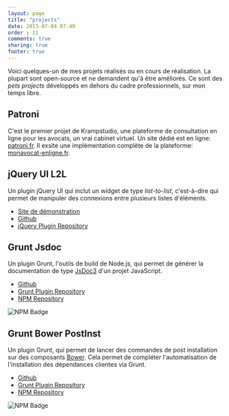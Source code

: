 ```yaml
---
layout: page
title: "projects"
date: 2013-07-04 07:49
order : 11
comments: true
sharing: true
footer: true
---
```


Voici quelques-un de mes projets réalisés ou en cours de réalisation. La plupart sont open-source et ne demandent qu'à être améliorés. Ce sont des _pets projects_ développés en dehors du cadre professionnels, sur mon temps libre.

## Patroni

C'est le premier projet de Krampstudio, une plateforme de consultation en ligne pour les avocats, un vrai cabinet virtuel. Un site dédié est en ligne: [patroni.fr](http://patroni.fr).
Il exsite une implémentation complète de la plateforme: [monavocat-enligne.fr](http://monavocat-enligne.fr).

## jQuery UI L2L

Un plugin jQuery UI qui inclut un widget de type _list-to-list_, c'est-à-dire qui permet de manipuler des connexions entre plusieurs listes d'éléments.

 - [Site de démonstration](http://krampstudio.com/jquerui-l2l/)
 - [Github](https://github.com/krampstudio/jquerui-l2l/)
 - [jQuery Plugin Repository](http://plugins.jquery.com/jqueryui-l2l/)

## Grunt Jsdoc

Un plugin Grunt, l'outils de build de Node.js, qui permet de générer la documentation de type [JsDoc3](http://usejsdoc.org) d'un projet JavaScript.

 - [Github](https://github.com/krampstudio/grunt-jsdoc-plugin/)
 - [Grunt Plugin Repository](http://gruntjs.com/plugins/jsdoc)
 - [NPM Repository](https://npmjs.org/package/grunt-jsdoc)

![NPM Badge](https://nodei.co/npm/grunt-jsdoc.png?downloads=true&stars=true)

## Grunt Bower PostInst

Un plugin Grunt, qui permet de lancer des commandes de post installation sur des composants [Bower](http://bower.io). Cela permet de compléter l'automatisation de l'installation  des dépendances clientes via Grunt.

 - [Github](https://github.com/krampstudio/grunt-bower-postinst/)
 - [Grunt Plugin Repository](http://gruntjs.com/plugins/bower-postinst)
 - [NPM Repository](https://npmjs.org/package/grunt-bower-postinst)

![NPM Badge](https://nodei.co/npm/grunt-bower-postinst.png?downloads=true&stars=true)

